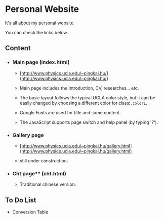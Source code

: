 # Personal Website
It's all about my personal website. 

You can check the links below.

## Content

* ### Main page (index.html)  

    - [http://www.physics.ucla.edu/~pingkai.hu/](http://www.physics.ucla.edu/~pingkai.hu/)
    
    - Main page includes the introduction, CV, researches... etc.  
    
    - The basic layout follows the typical UCLA color style, but it can be easily changed by choosing a different color for 
      class:`.color1`.  
    
    - Google Fonts are used for title and some content.
    
    - The JavaScript supports page switch and help panel (by typing '?').  

* ### Gallery page

    - [http://www.physics.ucla.edu/~pingkai.hu/gallery.html](http://www.physics.ucla.edu/~pingkai.hu/gallery.html)
    
    - still under construction.

* ### Cht page** (cht.html)  

    - Traditional chinese version.   

## To Do List

* Conversion Table 


